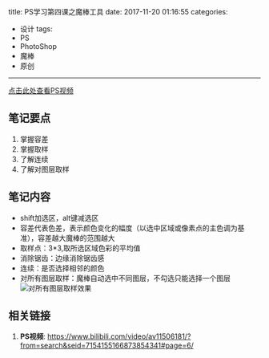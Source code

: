 title: PS学习第四课之魔棒工具
date: 2017-11-20 01:16:55
categories:
- 设计
tags:
- PS
- PhotoShop
- 魔棒
- 原创
---
[点击此处查看PS视频](https://www.bilibili.com/video/av11506181/?from=search&seid=7154155166873854341#page=6)
## 笔记要点
1. 掌握容差
1. 掌握取样
1. 了解连续
1. 了解对图层取样
<!-- more -->
## 笔记内容
- shift加选区，alt键减选区
- 容差代表色差，表示颜色变化的幅度（以选中区域或像素点的主色调为基准），容差越大魔棒的范围越大
- 取样点：3*3,取所选区域色彩的平均值
- 消除锯齿：边缘消除锯齿感
- 连续：是否选择相邻的颜色
- 对所有图层取样：魔棒自动选中不同图层，不勾选只能选择一个图层
![对所有图层取样效果](/resource/Snipaste_2017-11-20_01-47-45.jpg)

## 相关链接
1. **PS视频**: <https://www.bilibili.com/video/av11506181/?from=search&seid=7154155166873854341#page=6/>